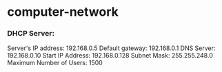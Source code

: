 # computer-network

### DHCP Server:
Server's IP address: 192.168.0.5
Default gateway: 192.168.0.1
DNS Server: 192.168.0.10
Start IP Address: 192.168.0.128
Subnet Mask: 255.255.248.0
Maximum Number of Users: 1500
